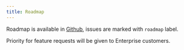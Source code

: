 ```yaml
---
title: Roadmap
---
```


Roadmap is available in [Github](https://github.com/rowsncolumns/grid/issues), issues are marked with `roadmap` label.

Priority for feature requests will be given to Enterprise customers.